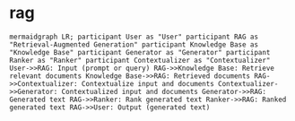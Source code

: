# rag

```mermaidgraph LR; participant User as "User" participant RAG as "Retrieval-Augmented Generation" participant Knowledge Base as "Knowledge Base" participant Generator as "Generator" participant Ranker as "Ranker" participant Contextualizer as "Contextualizer" User->>RAG: Input (prompt or query) RAG->>Knowledge Base: Retrieve relevant documents Knowledge Base->>RAG: Retrieved documents RAG->>Contextualizer: Contextualize input and documents Contextualizer->>Generator: Contextualized input and documents Generator->>RAG: Generated text RAG->>Ranker: Rank generated text Ranker->>RAG: Ranked generated text RAG->>User: Output (generated text)```
